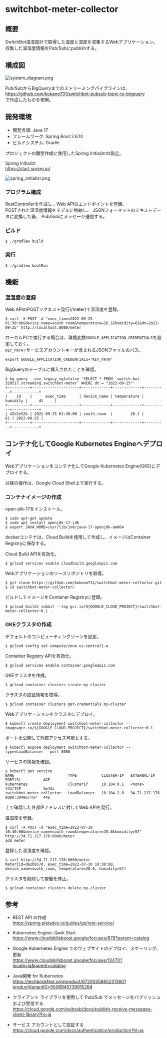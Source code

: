 # switchbot-meter-collector

## 概要

SwitchBot温湿度計で取得した温度と湿度を収集するWebアプリケーション。  
収集した温湿度情報をPub/Subにpublishする。

## 構成図

![system_diagram.png](image/system_diagram.png)

Pub/SubからBigQueryまでのストリーミングパイプラインは、  
https://github.com/kokano731/switchbot-pubsub-topic-to-bigquery  
で作成したものを使用。

## 開発環境

- 開発言語: Java 17
- フレームワーク: Spring Boot 2.6.10
- ビルドシステム: Gradle

プロジェクトの雛型作成に使用したSpring Initializrの設定。

Spring Initializr  
https://start.spring.io/

![spring_initializr.png](image/spring_initializr.png)

### プログラム構成

RestControllerを作成し、Web APIのエンドポイントを登録。  
POSTされた温湿度情報をモデルに格納し、
JSONフォーマットのテキストデータに変換した後、
Pub/Subにメッセージ送信する。

### ビルド

```
$ ./gradlew build
```

### 実行

```
$ ./gradlew bootRun
```

## 機能

### 温湿度の登録

Web APIのPOSTリクエスト発行(/meter)で温湿度を登録。

```
$ curl -X POST -d "exec_time=2022-09-25 01:30:00&device_name=south_room&temperature=26.1&humidity=61&dt=2022-09-25" http://localhost:8080/meter
```

ローカルPCで実行する場合は、環境変数`GOOGLE_APPLICATION_CREDENTIALS`を設定しておく。  
`KEY_PATH`=サービスアカウントキーが含まれるJSONファイルのパス。

```
export GOOGLE_APPLICATION_CREDENTIALS="KEY_PATH"
```

BigQueryのテーブルに挿入されたことを確認。

```
$ bq query --use_legacy_sql=false 'SELECT * FROM `switch-bot-320517.streaming.switchbot-meter` WHERE dt = "2022-09-25"'
+----------+---------------------+-------------+-------------+----------+------------+
|    id    |      exec_time      | device_name | temperature | humidity |     dt     |
+----------+---------------------+-------------+-------------+----------+------------+
| 42e2e52b | 2022-09-25 01:30:00 | south_room  |        26.1 |       61 | 2022-09-25 |
+----------+---------------------+-------------+-------------+----------+------------+
```

## コンテナ化してGoogle Kubernetes Engineへデプロイ

Webアプリケーションをコンテナ化してGoogle Kubernetes Engine(GKE)にデプロイする。

以降の操作は、Google Cloud Shell上で実行する。

### コンテナイメージの作成

open-jdk-17をインストール。
```
$ sudo apt-get update
$ sudo apt install openjdk-17-jdk
$ export JAVA_HOME=/usr/lib/jvm/java-17-openjdk-amd64
```

dockerコンテナは、Cloud Buildを使用して作成し、イメージはContainer Registryに保存する。

Cloud Build APIを有効化。
```
$ gcloud services enable cloudbuild.googleapis.com
```

Webアプリケーションのソースリポジトリを取得。
```
$ git clone https://github.com/kokano731/switchbot-meter-collector.git
$ cd switchbot-meter-collector/
```

ビルドしてイメージをContainer Registryに登録。
```
$ gcloud builds submit --tag gcr.io/${GOOGLE_CLOUD_PROJECT}/switchbot-meter-collector:0.1 .
```

### GKEクラスタの作成

デフォルトのコンピューティングゾーンを設定。
```
$ gcloud config set compute/zone us-central1-a
```

Container Registry APIを有効化。
```
$ gcloud services enable container.googleapis.com
```

GKEクラスタを作成。
```
$ gcloud container clusters create my-cluster
```

クラスタの認証情報を取得。
```
$ gcloud container clusters get-credentials my-cluster
```

Webアプリケーションをクラスタにデプロイ。
```
$ kubectl create deployment switchbot-meter-collector --image=gcr.io/${GOOGLE_CLOUD_PROJECT}/switchbot-meter-collector:0.1
```

ポートを公開して外部アクセス可能とする。
```
$ kubectl expose deployment switchbot-meter-collector --type=LoadBalancer --port 8080
```

サービスの情報を確認。
```
$ kubectl get service
NAME                        TYPE           CLUSTER-IP   EXTERNAL-IP     PORT(S)          AGE
kubernetes                  ClusterIP      10.104.0.1   <none>          443/TCP          5m43s
switchbot-meter-collector   LoadBalancer   10.104.2.8   34.71.217.176   8080:30486/TCP   44s
```

上で確認した外部IPアドレスに対してWeb APIを発行。

温湿度を登録。
```
$ curl -X POST -d "exec_time=2022-07-30 10:30:00&device_name=south_room&temperature=28.0&humidity=57" http://34.71.217.176:8080/meter
add meter
```

登録した温湿度を確認。
```
$ curl http://34.71.217.176:8080/meter
Meter[id=de2b957d, exec_time=2022-07-30 10:30:00, device_name=south_room, temperature=28.0, humidity=57]
```

クラスタを削除して稼働を停止。
```
$ gcloud container clusters delete my-cluster
```

## 参考

- REST API の作成  
https://spring.pleiades.io/guides/gs/rest-service/

- Kubernetes Engine: Qwik Start  
https://www.cloudskillsboost.google/focuses/878?parent=catalog

- Google Kubernetes Engine でのウェブサイトのデプロイ、スケーリング、更新  
https://www.cloudskillsboost.google/focuses/10470?locale=ja&parent=catalog

- Java開発 for Kubernetes  
https://techbookfest.org/product/6720035865231360?productVariantID=5506945739915264

- クライアント ライブラリを使用して Pub/Sub でメッセージをパブリッシュおよび受信する  
https://cloud.google.com/pubsub/docs/publish-receive-messages-client-library?hl=ja

- サービス アカウントとして認証する  
https://cloud.google.com/docs/authentication/production?hl=ja
